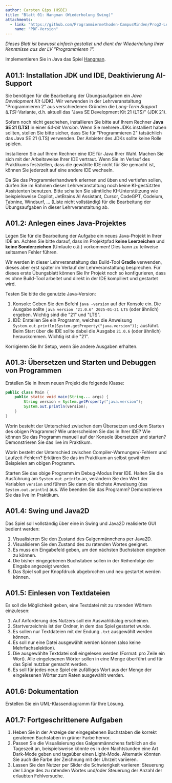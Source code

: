 ```yaml
---
author: Carsten Gips (HSBI)
title: "Blatt 01: Hangman (Wiederholung Swing)"
attachments:
  - link: "https://github.com/Programmiermethoden-CampusMinden/Prog2-Lecture/blob/_pdf/homework/b01.pdf"
    name: "PDF-Version"
---
```


<!--  pandoc -s -f markdown -t markdown+smart-grid_tables-multiline_tables-simple_tables --columns=94 --reference-links=true  b01.md  -o xxx.md  -->

*Dieses Blatt ist bewusst einfach gestaltet und dient der Wiederholung Ihrer Kenntnisse aus
der LV "Programmieren 1".*

Implementieren Sie in Java das Spiel [Hangman].

## A01.1: Installation JDK und IDE, Deaktivierung AI-Support

Sie benötigen für die Bearbeitung der Übungsaufgaben ein *Java Development Kit* (JDK). Wir
verwenden in der Lehrveranstaltung "Programmieren 2" aus verschiedenen Gründen die *Long-Term
Support (LTS)*-Variante, d.h. aktuell das "Java SE Development Kit 21 (LTS)" (JDK 21).

Sofern noch nicht geschehen, installieren Sie bitte auf Ihrem Rechner **Java SE 21 (LTS)** in
einer *64-bit Version*. Wenn Sie mehrere JDKs installiert haben sollten, stellen Sie bitte
sicher, dass Sie für "Programmieren 2" tatsächlich das Java SE 21 (LTS) verwenden. Der
Anbieter des JDKs sollte keine Rolle spielen.

Installieren Sie auf Ihrem Rechner eine IDE für Java Ihrer Wahl. Machen Sie sich mit der
Arbeitsweise Ihrer IDE vertraut. Wenn Sie im Verlauf des Praktikums feststellen, dass die
gewählte IDE nicht für Sie gemacht ist, können Sie jederzeit auf eine andere IDE wechseln.

Da Sie das Programmierhandwerk erlernen und üben und vertiefen sollen, dürfen Sie im Rahmen
dieser Lehrveranstaltung noch keine KI-gestützten Assistenten benutzen. Bitte schalten Sie
sämtliche KI-Unterstützung wie beispielsweise Copilot, JetBrains AI Assistant, Cursor,
CodeGPT, Codeium, Tabnine, Windsurf, ... (Liste nicht vollständig) für die Bearbeitung der
Übungsaufgaben in dieser Lehrveranstaltung ab.

## A01.2: Anlegen eines Java-Projektes

Legen Sie für die Bearbeitung der Aufgabe ein neues Java-Projekt in Ihrer IDE an. Achten Sie
bitte darauf, dass im Projektpfad **keine Leerzeichen** und **keine Sonderzeichen** (Umlaute
o.ä.) vorkommen! Dies kann zu teilweise seltsamen Fehler führen.

Wir werden in dieser Lehrveranstaltung das Build-Tool **Gradle** verwenden, dieses aber erst
später im Verlauf der Lehrveranstaltung besprechen. Für dieses erste Übungsblatt können Sie
Ihr Projekt noch so konfigurieren, dass es ohne Build-Tool arbeitet und direkt in der IDE
kompiliert und gestartet wird.

Testen Sie bitte die genutzte Java-Version:

1.  Konsole: Geben Sie den Befehl `java -version` auf der Konsole ein. Die Ausgabe sollte
    `java version "21.0.6" 2025-01-21 LTS` (oder ähnlich) ergeben. Wichtig sind die "21" und
    "LTS".
2.  IDE: Erstellen Sie ein Programm, welches die Anweisung
    `System.out.println(System.getProperty("java.version"));` ausführt. Beim Start über die
    IDE sollte dabei die Ausgabe `21.0.6` (oder ähnlich) herauskommen. Wichtig ist die "21".

Korrigieren Sie Ihr Setup, wenn Sie andere Ausgaben erhalten.

## A01.3: Übersetzen und Starten und Debuggen von Programmen

Erstellen Sie in Ihrem neuen Projekt die folgende Klasse:

``` java
public class Main {
    public static void main(String... args) {
        String version = System.getProperty("java.version");
        System.out.println(version);
    }
}
```

Worin besteht der Unterschied zwischen dem Übersetzen und dem Starten des obigen Programms?
Wie unterscheiden Sie das in Ihrer IDE? Wie können Sie das Programm manuell auf der Konsole
übersetzen und starten? Demonstrieren Sie das live im Praktikum.

Worin besteht der Unterschied zwischen Compiler-Warnungen/-Fehlern und Laufzeit-Fehlern?
Erklären Sie das im Praktikum an selbst gewählten Beispielen am obigen Programm.

Starten Sie das obige Programm im Debug-Modus Ihrer IDE. Halten Sie die Ausführung am
`System.out.println` an, verändern Sie den Wert der Variablen `version` und führen Sie dann
die nächste Anweisung (das `System.out.println`) aus. Wie beenden Sie das Programm?
Demonstrieren Sie das live im Praktikum.

## A01.4: Swing und Java2D

Das Spiel soll vollständig über eine in Swing und Java2D realisierte GUI bedient werden:

1.  Visualisieren Sie den Zustand des Galgenmännchens per Java2D.
2.  Visualisieren Sie den Zustand des zu ratenden Wortes geeignet.
3.  Es muss ein Eingabefeld geben, um den nächsten Buchstaben eingeben zu können.
4.  Die bisher eingegebenen Buchstaben sollen in der Reihenfolge der Eingabe angezeigt werden.
5.  Das Spiel soll per Knopfdruck abgebrochen und neu gestartet werden können.

## A01.5: Einlesen von Textdateien

Es soll die Möglichkeit geben, eine Textdatei mit zu ratenden Wörtern einzulesen:

1.  Auf Anforderung des Nutzers soll ein Auswahldialog erscheinen.
2.  Startverzeichnis ist der Ordner, in dem das Spiel gestartet wurde.
3.  Es sollen nur Textdateien mit der Endung `.txt` ausgewählt werden können.
4.  Es soll nur eine Datei ausgewählt werden können (also keine Mehrfachselektion).
5.  Die ausgewählte Textdatei soll eingelesen werden (Format: pro Zeile ein Wort). Alle
    eingelesenen Wörter sollen in eine Menge überführt und für das Spiel nutzbar gemacht
    werden.
6.  Es soll für jedes neue Spiel ein zufälliges Wort aus der Menge der eingelesenen Wörter zum
    Raten ausgewählt werden.

## A01.6: Dokumentation

Erstellen Sie ein UML-Klassendiagramm für Ihre Lösung.

## A01.7: Fortgeschrittenere Aufgaben

1.  Heben Sie in der Anzeige der eingegebenen Buchstaben die korrekt geratenen Buchstaben in
    grüner Farbe hervor.
2.  Passen Sie die Visualisierung des Galgenmännchens farblich an die Tageszeit an,
    beispielsweise könnte es in den Nachtstunden eine Art Dark-Mode geben und tagsüber einen
    Light-Mode. Alternativ könnten Sie auch die Farbe der Zeichnung mit der Uhrzeit variieren.
3.  Lassen Sie den Nutzer per Slider die Schwierigkeit variieren: Steuerung der Länge des zu
    ratenden Wortes und/oder Steuerung der Anzahl der erlaubten Fehlversuche.

  [Hangman]: https://en.wikipedia.org/wiki/Hangman_(game)
